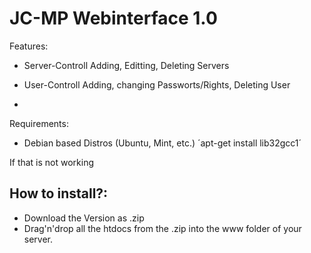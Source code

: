 JC-MP Webinterface 1.0
=====

Features:
- Server-Controll
Adding, Editting, Deleting Servers

- User-Controll
Adding, changing Passworts/Rights, Deleting User

- 


Requirements:
- Debian based Distros (Ubuntu, Mint, etc.)
´apt-get install lib32gcc1´

If that is not working


How to install?:
--------
* Download the Version as .zip
* Drag'n'drop all the htdocs from the .zip into the www folder of your server.


